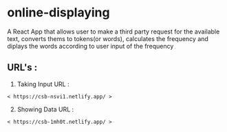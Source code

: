 # online-displaying

A React App that allows user to make a third party request for the available text, converts thems to tokens(or words), calculates the frequency and diplays the words according to user input of the frequency

## URL's :
  
  1. Taking Input URL :
	
	< https://csb-nsvi1.netlify.app/ >
	
  2. Showing Data URL :
	
	< https://csb-1mh0t.netlify.app/ >
